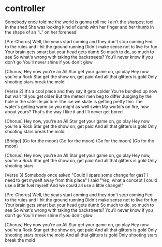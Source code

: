 # controller
Somebody once told me the world is gonna roll me
I ain't the sharpest tool in the shed
She was looking kind of dumb with her finger and her thumb
In the shape of an "L" on her forehead

[Pre-Chorus]
Well, the years start coming and they don't stop coming
Fed to the rules and I hit the ground running
Didn't make sense not to live for fun
Your brain gets smart but your head gets dumb
So much to do, so much to see
So what's wrong with taking the backstreets?
You'll never know if you don't go
You'll never shine if you don't glow

[Chorus]
Hey now you're an All Star get your game on, go play
Hey now you're a Rock Star get the show on, get paid
And all that glitters is gold
Only shooting stars break the mold

[Verse 2]
It's a cool place and they say it gets colder
You're bundled up now but wait 'til you get older
But the meteor men beg to differ
Judging by the hole in the satellite picture
The ice we skate is getting pretty thin
The water's getting warm so you might as well swim
My world's on fire, how about yours?
That's the way I like it and I'll never get bored

[Chorus]
Hey now, you're an All Star get your game on, go play
Hey now you're a Rock Star get the show on, get paid
And all that glitters is gold
Only shooting stars break the mold

[Bridge]
(Go for the moon)
(Go for the moon)
(Go for the moon)
(Go for the moon)

[Chorus]
Hey now, you're an All Star get your game on, go play
Hey now, you're a Rock Star get the show on, get paid
And all that glitters is gold
Only shooting stars

[Verse 3]
Somebody once asked "Could I spare some change for gas?
I need to get myself away from this place"
I said "Yep, what a concept
I could use a little fuel myself
And we could all use a little change!"

[Pre-Chorus]
Well, the years start coming and they don't stop coming
Fed to the rules and I hit the ground running
Didn't make sense not to live for fun
Your brain gets smart but your head gets dumb
So much to do, so much to see
So what's wrong with taking the backstreets?
You'll never know if you don't go
You'll never shine if you don't glow

[Chorus]
Hey now you're an All Star get your game on, go play
Hey now you're a Rock Star get the show on, get paid
And all that glitters is gold
Only shooting stars break the mold
And all that glitters is gold
Only shooting stars break the mold

